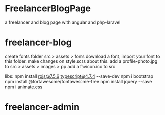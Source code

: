 # FreelancerBlogPage
a freelancer and blog page with angular and php-laravel

# freelancer-blog
create fonts folder 
src > assets > fonts
download a font, import your font to this folder.
make changes on style.scss about this.
add a profile-photo.jpg to src > assets > images > pp
add a favicon.ico to src

libs: 
npm install rxjs@7.5.6 typescript@4.7.4 --save-dev
npm i bootstrap
npm install @fortawesome/fontawesome-free
npm install jquery --save
npm i animate.css
# freelancer-admin
